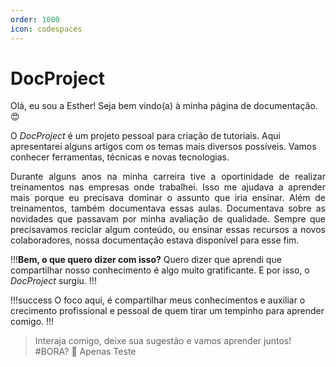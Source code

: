 ```yaml
---
order: 1000
icon: codespaces
---
```


# DocProject 

Olá, eu sou a Esther!
Seja bem vindo(a) à minha página de documentação.  😍

O _DocProject_ é um projeto pessoal para criação de tutoriais.
Aqui apresentarei alguns artigos com os temas mais diversos possíveis. Vamos conhecer ferramentas, técnicas e novas tecnologias.

<p style="text-align: justify;">Durante alguns anos na minha carreira tive a oportinidade de realizar treinamentos nas empresas onde trabalhei. Isso me ajudava a aprender mais porque eu precisava dominar o assunto que iria ensinar.
Além de treinamentos, também documentava essas aulas. Documentava sobre as novidades que passavam por minha avaliação de qualidade. Sempre que precisavamos reciclar algum conteúdo, ou ensinar essas recursos a novos colaboradores, nossa documentação estava disponível para esse fim. </>

!!!**Bem, o que quero dizer com isso?**
Quero dizer que aprendi que compartilhar nosso conhecimento é algo muito gratificante.
E por isso, o _DocProject_ surgiu. 
!!!

!!!success
O foco aqui, é compartilhar meus conhecimentos e auxiliar o crecimento profissional e pessoal de quem tirar um tempinho para aprender comigo.
!!!

> Interaja comigo, deixe sua sugestão e vamos aprender juntos! #BORA? 💪
> Apenas Teste


